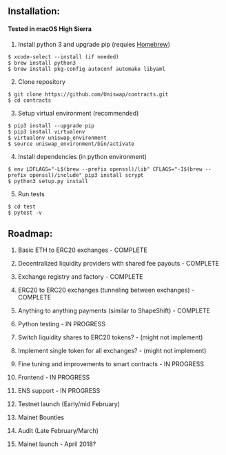 ## Installation:

#### Tested in macOS High Sierra

1) Install python 3 and upgrade pip (requies [Homebrew](https://brew.sh/))
```
$ xcode-select --install (if needed)
$ brew install python3
$ brew install pkg-config autoconf automake libyaml
```

2) Clone repository
```
$ git clone https://github.com/Uniswap/contracts.git
$ cd contracts
```

3) Setup virtual environment (recommended)
```
$ pip3 install --upgrade pip
$ pip3 install virtualenv
$ virtualenv uniswap_environment
$ source uniswap_environment/bin/activate
```

4) Install dependencies (in python environment)
```
$ env LDFLAGS="-L$(brew --prefix openssl)/lib" CFLAGS="-I$(brew --prefix openssl)/include" pip3 install scrypt
$ python3 setup.py install
```

5) Run tests
```
$ cd test
$ pytest -v
```


## Roadmap:

1) Basic ETH to ERC20 exchanges - COMPLETE

2) Decentralized liquidity providers with shared fee payouts - COMPLETE

3) Exchange registry and factory - COMPLETE

4) ERC20 to ERC20 exchanges (tunneling between exchanges) - COMPLETE

5) Anything to anything payments (similar to ShapeShift) - COMPLETE

6) Python testing - IN PROGRESS

7) Switch liquidity shares to ERC20 tokens? - (might not implement)

8) Implement single token for all exchanges? - (might not implement)

9) Fine tuning and improvements to smart contracts - IN PROGRESS

10) Frontend - IN PROGRESS

11) ENS support - IN PROGRESS

12) Testnet launch (Early/mid February)

13) Mainet Bounties

14) Audit (Late February/March)

15) Mainet launch - April 2018?
